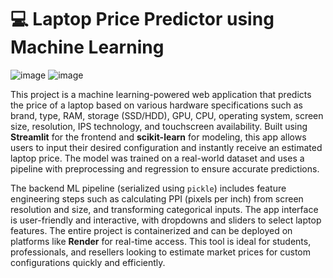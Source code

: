 # 💻 Laptop Price Predictor using Machine Learning

![image](https://github.com/user-attachments/assets/6c5f6c21-9710-4d2d-b7cf-0a20286b5c7b)
![image](https://github.com/user-attachments/assets/655b05f9-808e-40f2-9a60-5093aa10afb2)



This project is a machine learning-powered web application that predicts the price of a laptop based on various hardware specifications such as brand, type, RAM, storage (SSD/HDD), GPU, CPU, operating system, screen size, resolution, IPS technology, and touchscreen availability. Built using **Streamlit** for the frontend and **scikit-learn** for modeling, this app allows users to input their desired configuration and instantly receive an estimated laptop price. The model was trained on a real-world dataset and uses a pipeline with preprocessing and regression to ensure accurate predictions.

The backend ML pipeline (serialized using `pickle`) includes feature engineering steps such as calculating PPI (pixels per inch) from screen resolution and size, and transforming categorical inputs. The app interface is user-friendly and interactive, with dropdowns and sliders to select laptop features. The entire project is containerized and can be deployed on platforms like **Render** for real-time access. This tool is ideal for students, professionals, and resellers looking to estimate market prices for custom configurations quickly and efficiently.
